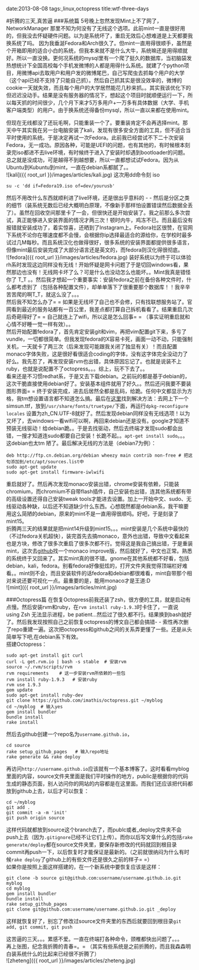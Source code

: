 date:2013-08-08
tags:,linux,octopress
title:wtf-three-days
<!---->
#折腾的三天,真苦逼
###<a id='linux'>系统篇</a>
5号晚上忽然发现Mint上不了网了，NetworkManager 那里不知为何没有了无线这个选项。此前mint一直是很好用的，但我没去怀疑硬件问题。以为是系统坏了，重启无效后心想难道是上天都要我换系统了吗。
因为我垂涎Fedora和Arch很久了。但mint一直用得很顺手，虽然是个开箱即用的适合小白的系统，但我本来就不是什么大牛，系统嘛还是用得顺就好。所以一直没换。更何况系统的mysql里有一个爬了挺久的数据库，当初脑袋发热想统计下全国高校每个手机发微博的人都是用得什么系统。就建了个python项目，用微博api去取用户和用户发的微博尾巴，自己写爬虫去抓每个用户的大学（这个api已经不支持了只能自己抓）。然后自己抓其实是很没效率的，微博的cookie一天就失效，而且每个用户的大学居然能花几秒来抓。。其实我该优化下的但迟迟没动手。结果是没有服务器的情况下，想起这个项目时就顺便运行一下，所以每天抓的时间很少，几个月下来才5万多用户+一万多有具体数据（大学、手机客户端类型）的用户。由于换系统还得备份mysql，所以一直以来都在使用mint。  
<!--more-->
但现在无线都没了还玩毛啊，只能重装一个了。要重装肯定不会再选择mint。那天中午其实我在另一台电脑安装了kali，发现有很多安全方面的工具，但不适合当平时使用的系统。于是决定再试一次Fedora。此前我已经尝试不下二十次安装Fedora，无一成功。原因各种，可能是UEFI的问题，也有其他的，有时候根本刻录完iso都进不去live环境，有时候终于进入了安装时却遇到bootloader的问题。总之就是没成功，可是越得不到越想要，所以一直都想试试Fedora。因为从Ubuntu到Kubuntu到mint，一直在debian系都腻了。。  
![kali]({{ root_url }}/images/articles/kali.jpg)
这次用dd命令刻 iso
```
su -c 'dd if=Fedora19.iso of=dev/yourusb'
```
然后不用改什么东西就顺利进了live环境，还是很出乎意料的 - - 然后是分区之类的细节（装系统无数后已经大概明白原理，不像新手那样怕设置错误然后数据全丢了）。虽然在回收空间那里卡了一会，但很快还是开始安装了。我之前那么多次尝试，真正能够进入安装界面的情况才两三次！顿时内牛，鸡冻不已。而且最后没有报错就安装成功了，着实惊喜，还晒到了Instagram上。Fedora社区很赞，在官网下系统不论你在哪速度都不会慢，会根据你ip选择最适合的源给你，在学校时最多试过几M每秒。而且系统汉化也做得很好，很多系统的安装界面都提供很多语言，但像mint最后安装完成了大部分语言还是英文的，而fedora则汉化得很彻底。  
![fedora]({{ root_url }}/images/articles/fedora.jpg)
装好系统以为终于可以体验rh系时发现这边同样没有无线！开始怀疑是网卡问题了于是切回windows看，果然那边也没有！无线网卡坏了么？可是什么也没动怎么也能坏。。Mint我真是错怪你了 T_T 。。然后我才想起一个重要事实：安装fedora之前在备份各种文件时，什么都考虑到了（包括各种配置文件），却单单落下了很重要那个数据库！！我辛辛苦苦爬的啊T_T，就这么没了。。。  
然后我不知怎么办了= = 如果是无线坏了自己也不会修，只有找联想服务站了。官网看到最近的服务站都有一百公里，我差点都打算自己拆机看看了。结果重启几次后奇葩得好了= = 自己就连上了wifi，所以这是怎么回事= = （事实证明重启就和心情不好睡一觉一样有效）。。  
然后开始配置fedora了，首先肯定安装git和vim，再把vim配置git下来，多亏了vundle，一切都很简单。但我发现fedora的X容易卡死，画面一动不动，只能强制关机，一天就卡了两三次（后来发现可能跟我关闭了独显有关）！而且配置monaco字体失败，这是很好看很适合coding的字体，没有这字体完全没动力了好么。我先忍了，再发现安装rvm也出错，具体原因忘记了。也就是说装不上ruby，也就是说配置不了octopress。。。综上，玩不下去了。。  
看来还是不习惯redhat系，于是又去下载debian。之前玩的都是基于debian的，这次干脆直接使用debian好了。安装基本组件就用了好久。。然后还问我要不要装图形界面= = 终于安装完成，进去后居然全都是乱码，给跪。任何中文都显示为方格，我tm想设置语言都不知道怎么搞。最后在[这里](http://mtoou.info/debian-zhongwenxianshi/)找到解决方法：去网上下一个simsun.ttf，放到`/usr/share/fonts/truetype/`下面，再运行`dpkg-reconfigure locales` 设置为zh_CN.UTF-8就好了。然后发现debian同样没有无线选项！以为又坏了，去windows一看wifi可以啊，再回来debian还是没有。google才知道不预装无线驱动！给debian跪。。于是去找驱动，然后去终端才发现sudo都会出错，一搜才知道连sudo都要自己安装！长跪不起。。`apt-get install sudo`。。。这debian也太tm 陋了。最后解决无线的方法是（debian7为例）：
```
deb http://ftp.cn.debian.org/debian wheezy main contrib non-free # 把这句添加到/etc/apt/sources.list中
sudo apt-get update
sudo apt-get install firmware-iwlwifi
```
重启就好了。然后再次发现monaco安装出错，chrome安装有依赖，只能装chromium，而chromium不自带flash插件，自己安装也出错，连其他系统都有带的高级设置还得自己安装tweak tools才能进去设置。加上一开始中文、sudo、无线驱动各种缺，以后还不知道缺少什么东西。心想既然都是debian系，我干嘛要用这么简陋的debian，原来的mint不是一直用得很顺吗。好吧，于是刻录了mint15。  
折腾两三天的结果就是把mint14升级到mint15。。。mint安装是几个系统中最快的（不过fedora关机超快），装完首先去搞monaco，意外也出错，导致中文看起来也是方块，修改了很多次重启了很多次都不行。觉得这是我自己搞出错，于是重装mint，这次去[github](https://github.com/todylu/monaco.ttf)找一个monaco improve版，然后就好了，中文也正常。熟悉的系统终于又回来了。其实mint真的很不错。gnome在其他系统都不好看，包括debian，kali，fedora。别看fedora好像挺炫的，打开文件夹我觉得顶端栏好难看。。mint则不会，而且安装软件的话fedora和debian都很难看，mint自带那个相对来说还要可视化一点。最重要的是，能用monaco才是王道:D  
![mint]({{ root_url }}/images/articles/mint.jpg)
  
###<a id='octopress'>Octopress篇</a>
在恢复Octopress前我还装了zsh，很方便的工具，就是启动有点慢。然后安装rvm和ruby，在`rvm install ruby-1.9.3`时卡住了，一直说 using Zsh 无法显示进程，be patient...然后过了很久都不行。结果换到bash就好了。然后我发现按照自己之前恢复octopress的博文自己都会搞错- - 索性再次删了repo重建一遍。这次把octopress和github之间的关系弄更懂了一些。还是从头简单写下吧,在debian系下有效。  
搭建Octopress：
```
sudo apt-get install git curl
curl -L get.rvm.io | bash -s stable  # 安装rvm
source ~/.rvm/scripts/rvm
rvm requirements    # 这一步安装rvm所依赖的一些包
rvm install ruby-1.9.3   # 安装ruby
rvm use 1.9.3
gem update
sudo apt-get install ruby-dev
git clone https://github.com/imathis/octopress.git ~/myblog
cd ~/myblog  # 输入yes
gem install bundler
bundle install 
rake install
```
然后去github创建一个repo名为`username.github.io`，
```
cd source
rake setup_github_pages   # 输入repo地址
rake generate && rake deploy
```
再访问`http://username.github.io`应该就有一个基本博客了。这时看看myblog里面的内容，source文件夹里面是我们平时操作的地方，public是根据你的代码生成的静态页面，别人访问你的网站的内容都是在这里面。而我们还应该把代码都放到github上去，以后才可以恢复：
```
cd ~/myblog
git add .
git commit -a -m 'init'
git push origin source
```
这样代码就都放到source这个branch去了，而publc或者_deploy文件夹不会push上去（因为`.gitignore`已经不让它们上传）。而你以后写文章什么的包括`rake generate/deploy`都在source文件夹里，要保存新修改的代码就回到根目录commit再push一下，以后恢复时才能保证是最新的。（之前就很纳闷为什么有时候`rake deploy`了github上的有些文件还是很久之前的样子= =）  
如果你是按照上面这样搭建的，在一个新系统中要恢复应该是这样：
```
git clone -b source git@github.com:username/username.github.io.git myblog
cd myblog
gem install bundler
bundle install
rake setup_github_pages
git clone git@github.com:username/username.github.io.git _deploy  
```
这样就恢复好了，别忘了修改过source文件夹里的东西后就要回到根目录`git add, git commit, git push`   
   
这苦逼的三天。。。累感不爱。一直在终端打各种命令，颈椎都快出问题了。。。  
再上张图，纪念我折腾的青春=。= （其实有些系统是之前折腾的，而且我森森明白装系统什么的比起来已经很不折腾了）  
![zheteng]({{ root_url }}/images/articles/zheteng.jpg)
  
  
  
  
  
  
